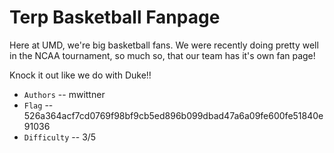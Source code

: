# Terp Basketball Fanpage
Here at UMD, we're big basketball fans. We were recently doing pretty well in the NCAA tournament,
so much so, that our team has it's own fan page!

Knock it out like we do with Duke!!

* `Authors` -- mwittner
* `Flag` -- 526a364acf7cd0769f98bf9cb5ed896b099dbad47a6a09fe600fe51840e91036
* `Difficulty` -- 3/5